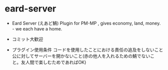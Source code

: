 # eard-server
- Eard Server (えあど鯖)
 Plugin for PM-MP , gives economy, land, money. - we each have a home.

- コミット大歓迎

- プラグイン使用条件
コードを使用したことにおける責任の追及をしないこと
公に対してサーバーを開かないこと(赤の他人を入れるための鯖でないこと。友人間で楽しむためであればOK)
